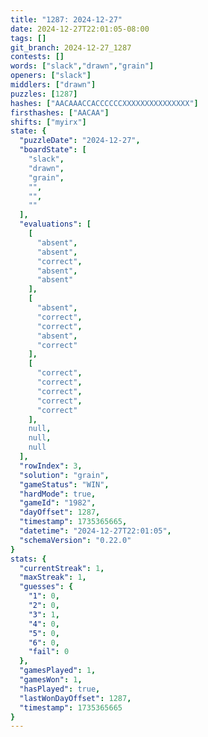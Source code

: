 ```yaml
---
title: "1287: 2024-12-27"
date: 2024-12-27T22:01:05-08:00
tags: []
git_branch: 2024-12-27_1287
contests: []
words: ["slack","drawn","grain"]
openers: ["slack"]
middlers: ["drawn"]
puzzles: [1287]
hashes: ["AACAAACCACCCCCCXXXXXXXXXXXXXXX"]
firsthashes: ["AACAA"]
shifts: ["myirx"]
state: {
  "puzzleDate": "2024-12-27",
  "boardState": [
    "slack",
    "drawn",
    "grain",
    "",
    "",
    ""
  ],
  "evaluations": [
    [
      "absent",
      "absent",
      "correct",
      "absent",
      "absent"
    ],
    [
      "absent",
      "correct",
      "correct",
      "absent",
      "correct"
    ],
    [
      "correct",
      "correct",
      "correct",
      "correct",
      "correct"
    ],
    null,
    null,
    null
  ],
  "rowIndex": 3,
  "solution": "grain",
  "gameStatus": "WIN",
  "hardMode": true,
  "gameId": "1982",
  "dayOffset": 1287,
  "timestamp": 1735365665,
  "datetime": "2024-12-27T22:01:05",
  "schemaVersion": "0.22.0"
}
stats: {
  "currentStreak": 1,
  "maxStreak": 1,
  "guesses": {
    "1": 0,
    "2": 0,
    "3": 1,
    "4": 0,
    "5": 0,
    "6": 0,
    "fail": 0
  },
  "gamesPlayed": 1,
  "gamesWon": 1,
  "hasPlayed": true,
  "lastWonDayOffset": 1287,
  "timestamp": 1735365665
}
---
```

<!-- more -->
